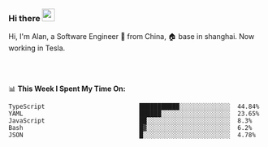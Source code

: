 ### Hi there <img src="https://media.giphy.com/media/hvRJCLFzcasrR4ia7z/giphy.gif" width="25px">

<!-- ![visitors](https://visitor-badge.glitch.me/badge?page_id=dislfyer.dislfyer) -->

Hi, I'm Alan, a Software Engineer 🚀 from China, 🏠 base in shanghai. Now working in Tesla.

<br/>
<br/>

📊 **This Week I Spent My Time On:**


<!--START_SECTION:waka-->

```text
TypeScript                          ███████████░░░░░░░░░░░░░░  44.84%
YAML                                ██████░░░░░░░░░░░░░░░░░░░  23.65%
JavaScript                          ██░░░░░░░░░░░░░░░░░░░░░░░  8.3%
Bash                                █▓░░░░░░░░░░░░░░░░░░░░░░░  6.2%
JSON                                █░░░░░░░░░░░░░░░░░░░░░░░░  4.78%
```

<!--END_SECTION:waka-->

<!--
**About Me:**
 -->

